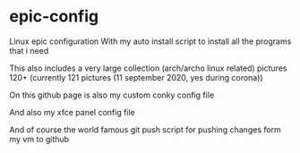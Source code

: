 # epic-config
Linux epic configuration
With my auto install script to install all the programs that i need

This also includes a very large collection (arch/archo linux related) pictures 120+ (currently 121 pictures (11 september 2020, yes during corona))

On this github page is also my custom conky config file

And also my xfce panel config file

And of course the world famous git push script for pushing changes form my vm to github
